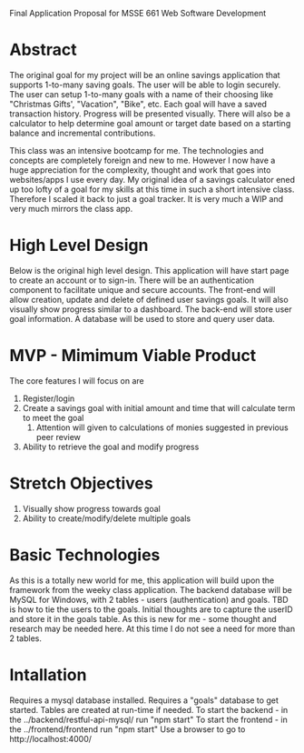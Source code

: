Final Application Proposal for MSSE 661 Web Software Development

Abstract
========

The original goal for my project will be an online savings application that 
supports 1-to-many saving goals. The user will be able to login securely. The user can
setup 1-to-many goals with a name of their choosing like "Christmas
Gifts', "Vacation", "Bike", etc. Each goal will have a saved transaction
history. Progress will be presented visually. There will also be a
calculator to help determine goal amount or target date based on a
starting balance and incremental contributions.

This class was an intensive bootcamp for me. The technologies and concepts are
completely foreign and new to me. However I now have a huge appreciation for
the complexity, thought and work that goes into websites/apps I use every
day. My original idea of a savings calculator ened up too lofty of a goal for my
skills at this time in such a short intensive class. Therefore I scaled it back
to just a goal tracker. It is very much a WIP and very much mirrors the class app.

High Level Design
==============

Below is the original high level design.
This application will have start page to create an account or to
sign-in. There will be an authentication component to facilitate unique
and secure accounts. The front-end will allow creation, update and
delete of defined user savings goals. It will also visually show
progress similar to a dashboard. The back-end will store user goal
information. A database will be used to store and query user data.

MVP - Mimimum Viable Product
===============

The core features I will focus on are
1. Register/login
2. Create a savings goal with initial amount and time that will calculate term to meet the goal
   1. Attention will given to calculations of monies suggested in previous peer review
3. Ability to retrieve the goal and modify progress

Stretch Objectives
===============

1. Visually show progress towards goal
2. Ability to create/modify/delete multiple goals

Basic Technologies
===============

As this is a totally new world for me, this application will build upon the framework from the
weeky class application. The backend database will be MySQL for Windows, with 2 tables - users (authentication)
and goals. TBD is how to tie the users to the goals. Initial thoughts are to capture the userID and store it
in the goals table. As this is new for me - some thought and research may be needed here. At this time I do not
see a need for more than 2 tables.

Intallation
===============

Requires a mysql database installed.
Requires a "goals" database to get started. Tables are created at run-time if needed.
To start the backend - in the ../backend/restful-api-mysql/ run "npm start"
To start the frontend - in the ../frontend/frontend run "npm start"
Use a browser to go to http://localhost:4000/





